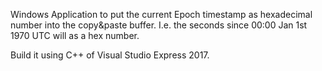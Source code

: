 Windows Application to put the current Epoch timestamp
as hexadecimal number into the copy&paste buffer.
I.e. the seconds since 00:00 Jan 1st 1970 UTC will as a hex number.

Build it using C++ of Visual Studio Express 2017.

